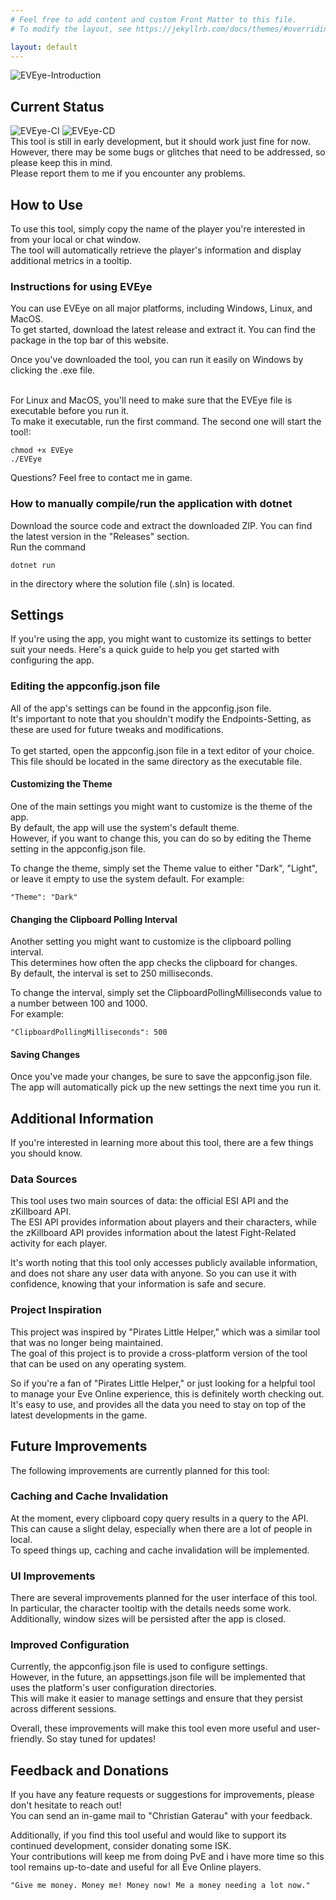 ```yaml
---
# Feel free to add content and custom Front Matter to this file.
# To modify the layout, see https://jekyllrb.com/docs/themes/#overriding-theme-defaults

layout: default
---
```

![EVEye-Introduction](https://user-images.githubusercontent.com/42657063/233636782-b444d940-e728-4a9d-b39c-98430b6db816.gif)

## Current Status
![EVEye-CI](https://github.com/erythana/EVEye/actions/workflows/EVEye-CI.yml/badge.svg)
![EVEye-CD](https://github.com/erythana/EVEye/actions/workflows/EVEye-CD.yml/badge.svg)
<br />
This tool is still in early development, but it should work just fine for now.<br />
However, there may be some bugs or glitches that need to be addressed, so please keep this in mind.<br />
Please report them to me if you encounter any problems.

## How to Use

To use this tool, simply copy the name of the player you're interested in from your local or chat window.<br />
The tool will automatically retrieve the player's information and display additional metrics in a tooltip.

### Instructions for using EVEye

You can use EVEye on all major platforms, including Windows, Linux, and MacOS.<br />
To get started, download the latest release and extract it. You can find the package in the top bar of this website.

Once you've downloaded the tool, you can run it easily on Windows by clicking the .exe file.

<br />
For Linux and MacOS, you'll need to make sure that the EVEye file is executable before you run it.<br />
To make it executable, run the first command. The second one will start the tool!:

```
chmod +x EVEye
./EVEye
```
Questions? Feel free to contact me in game.

### How to manually compile/run the application with dotnet
Download the source code and extract the downloaded ZIP. You can find the latest version in the "Releases" section.<br />
Run the command<br />
```
dotnet run
```
in the directory where the solution file (.sln) is located.

## Settings
If you're using the app, you might want to customize its settings to better suit your needs. Here's a quick guide to help you get started with configuring the app.

### Editing the appconfig.json file

All of the app's settings can be found in the appconfig.json file.<br />
It's important to note that you shouldn't modify the Endpoints-Setting, as these are used for future tweaks and modifications.<br />
<br />
To get started, open the appconfig.json file in a text editor of your choice.<br />
This file should be located in the same directory as the executable file.

#### Customizing the Theme

One of the main settings you might want to customize is the theme of the app.<br />
By default, the app will use the system's default theme.<br />
However, if you want to change this, you can do so by editing the Theme setting in the appconfig.json file.

To change the theme, simply set the Theme value to either "Dark", "Light", or leave it empty to use the system default. For example:

```
"Theme": "Dark"
```

#### Changing the Clipboard Polling Interval

Another setting you might want to customize is the clipboard polling interval.<br />
This determines how often the app checks the clipboard for changes.<br />
By default, the interval is set to 250 milliseconds.

To change the interval, simply set the ClipboardPollingMilliseconds value to a number between 100 and 1000.<br />
For example:

```
"ClipboardPollingMilliseconds": 500
```

#### Saving Changes

Once you've made your changes, be sure to save the appconfig.json file.<br />
The app will automatically pick up the new settings the next time you run it.


## Additional Information

If you're interested in learning more about this tool, there are a few things you should know.<br />

### Data Sources

This tool uses two main sources of data: the official ESI API and the zKillboard API.<br />
The ESI API provides information about players and their characters, while the zKillboard API provides information about the latest Fight-Related activity for each player.

It's worth noting that this tool only accesses publicly available information, and does not share any user data with anyone. So you can use it with confidence, knowing that your information is safe and secure.

### Project Inspiration

This project was inspired by "Pirates Little Helper," which was a similar tool that was no longer being maintained.<br />
The goal of this project is to provide a cross-platform version of the tool that can be used on any operating system.

So if you're a fan of "Pirates Little Helper," or just looking for a helpful tool to manage your Eve Online experience, this is definitely worth checking out.<br />
It's easy to use, and provides all the data you need to stay on top of the latest developments in the game.

## Future Improvements

The following improvements are currently planned for this tool:

### Caching and Cache Invalidation

At the moment, every clipboard copy query results in a query to the API.<br />
This can cause a slight delay, especially when there are a lot of people in local.<br />
To speed things up, caching and cache invalidation will be implemented.

### UI Improvements

There are several improvements planned for the user interface of this tool.<br />
In particular, the character tooltip with the details needs some work.<br />
Additionally, window sizes will be persisted after the app is closed.

### Improved Configuration

Currently, the appconfig.json file is used to configure settings.<br />
However, in the future, an appsettings.json file will be implemented that uses the platform's user configuration directories.<br />
This will make it easier to manage settings and ensure that they persist across different sessions.

Overall, these improvements will make this tool even more useful and user-friendly. So stay tuned for updates!

## Feedback and Donations

If you have any feature requests or suggestions for improvements, please don't hesitate to reach out!<br />
You can send an in-game mail to "Christian Gaterau" with your feedback.

Additionally, if you find this tool useful and would like to support its continued development, consider donating some ISK.<br />
Your contributions will keep me from doing PvE and i have more time so this tool remains up-to-date and useful for all Eve Online players.

`
"Give me money. Money me! Money now! Me a money needing a lot now."
`